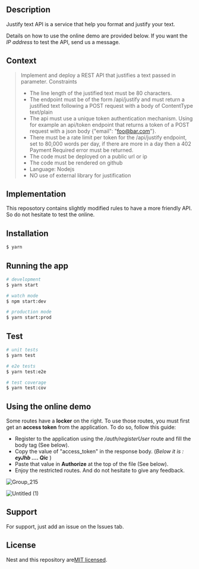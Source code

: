 ## Description

Justify text API is a service that help you format and justify your text.

Details on how to use the online demo are provided below. If you want the *IP address* to test the API, send us a message.


## Context

> Implement and deploy a REST API that justifies a text passed in parameter.
> Constraints
>
> - The line length of the justified text must be 80 characters.
> - The endpoint must be of the form /api/justify and must return a justified text following a POST request with a body of ContentType text/plain
> - The api must use a unique token authentication mechanism. Using for example an api/token endpoint that returns a token of a POST request with a json body {"email": "foo@bar.com"}.
> - There must be a rate limit per token for the /api/justify endpoint, set to 80,000 words per day, if there are more in a day then a 402 Payment Required error must be returned.
> - The code must be deployed on a public url or ip
> - The code must be rendered on github
> - Language: Nodejs
> - NO use of external library for justification

## Implementation

This reposotory contains slightly modified rules to have a more friendly API. So do not hesitate to test the online.

## Installation

```bash
$ yarn
```

## Running the app

```bash
# development
$ yarn start

# watch mode
$ npm start:dev

# production mode
$ yarn start:prod
```

## Test

```bash
# unit tests
$ yarn test

# e2e tests
$ yarn test:e2e

# test coverage
$ yarn test:cov
```

## Using the online demo

Some routes have a **locker** on the right. To use those routes, you must first get an **access token** from the application. To do so, follow this guide:
- Register to the application using the */auth/registerUser* route and fill the body tag (See below).
- Copy the value of "access_token" in the response body. (*Below it is : **eyJhb .... Qic*** )
- Paste that value in **Authorize** at the top of the file (See below). 
- Enjoy the restricted routes. And do not hesitate to give any feedback.

![Group_215](https://user-images.githubusercontent.com/18710740/135813057-3024d3d4-a540-42b7-8c88-0d9374d83733.png)


![Untitled (1)](https://user-images.githubusercontent.com/18710740/135813302-5be9c32a-35c2-4de7-9aee-e161d64f19ce.png)
## Support

For support, just add an issue on the Issues tab.

## License

Nest and this repository are[MIT licensed](LICENSE).
